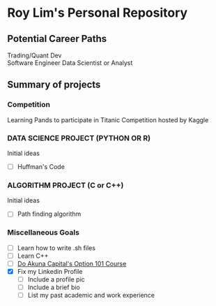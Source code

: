 # Roy Lim's Personal Repository
## Potential Career Paths
Trading/Quant Dev  
Software Engineer
Data Scientist or Analyst

## Summary of projects

### Competition
Learning Pands to participate in Titanic Competition hosted by Kaggle

### DATA SCIENCE PROJECT (PYTHON OR R)

Initial ideas

- [ ] Huffman's Code

### ALGORITHM PROJECT (C or C++)

Initial ideas

- [ ] Path finding algorithm

### Miscellaneous Goals
- [ ] Learn how to write .sh files
- [ ] Learn C++
- [ ] [Do Akuna Capital's Option 101 Course](https://akunacapital.teachable.com/p/options101)
- [x] Fix my Linkedin Profile
    - [ ] Include a profile pic
    - [ ] Include a brief bio
    - [ ] List my past academic and work experience
